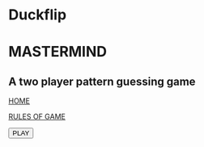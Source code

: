 # Duckflip
<!doctype html>
<html>
  <head>
    <title> Mastermind </title>
  </head>
  <body>
    <main>
      <h1> MASTERMIND</h1>
      <h2> A two player pattern guessing game </h2>
      <p><a href="#">HOME</a> </p>
      <p><a href="#">RULES OF GAME</a> </p>
      <form action="/play" method="get">
                            <button type="submit">PLAY</button>
      </form>
    </main>
  </body>
</html>
